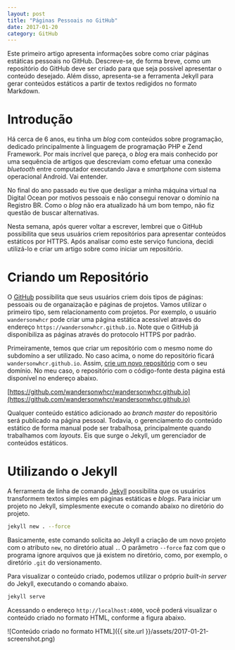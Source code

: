 ```yaml
---
layout: post
title: "Páginas Pessoais no GitHub"
date: 2017-01-20
category: GitHub
---
```


Este primeiro artigo apresenta informações sobre como criar páginas estáticas pessoais no GitHub. Descreve-se, de forma breve, como um repositório do GitHub deve ser criado para que seja possível apresentar o conteúdo desejado.  Além disso, apresenta-se a ferramenta Jekyll para gerar conteúdos estáticos a partir de textos redigidos no formato Markdown.

# Introdução

Há cerca de 6 anos, eu tinha um _blog_ com conteúdos sobre programação, dedicado principalmente à linguagem de programação PHP e Zend Framework. Por mais incrível que pareça, o _blog_ era mais conhecido por uma sequência de artigos que descreviam como efetuar uma conexão _bluetooth_ entre computador executando Java e _smartphone_ com sistema operacional Android. Vai entender.

No final do ano passado eu tive que desligar a minha máquina virtual na Digital Ocean por motivos pessoais e não consegui renovar o domínio na Registro BR. Como o _blog_ não era atualizado há um bom tempo, não fiz questão de buscar alternativas.

Nesta semana, após querer voltar a escrever, lembrei que o GitHub possibilita que seus usuários criem repositórios para apresentar conteúdos estáticos por HTTPS. Após analisar como este serviço funciona, decidi utilizá-lo e criar um artigo sobre como iniciar um repositório.

# Criando um Repositório

O [GitHub](https://github.com) possibilita que seus usuários criem dois tipos de páginas: pessoais ou de organaização e páginas de projetos. Vamos utilizar o primeiro tipo, sem relacionamento com projetos. Por exemplo, o usuário `wandersonwhcr` pode criar uma página estática acessível através do endereço `https://wandersonwhcr.github.io`. Note que o GitHub já disponibiliza as páginas através do protocolo HTTPS por padrão.

Primeiramente, temos que criar um repositório com o mesmo nome do subdomíno a ser utilizado. No caso acima, o nome do repositório ficará `wandersonwhcr.github.io`. Assim, [crie um novo repositório](https://github.com/new) com o seu domínio. No meu caso, o repositório com o código-fonte desta página está disponível no endereço abaixo.

[https://github.com/wandersonwhcr/wandersonwhcr.github.io](https://github.com/wandersonwhcr/wandersonwhcr.github.io)

Qualquer conteúdo estático adicionado ao _branch_ _master_ do repositório será publicado na página pessoal. Todavia, o gerenciamento do conteúdo estático de forma manual pode ser trabalhosa, principalmente quando trabalhamos com _layouts_. Eis que surge o Jekyll, um gerenciador de conteúdos estáticos.

# Utilizando o Jekyll

A ferramenta de linha de comando [Jekyll](https://jekyllrb.com/) possibilita que os usuários transformem textos simples em páginas estáticas e _blogs_. Para iniciar um projeto no Jekyll, simplesmente execute o comando abaixo no diretório do projeto.

```bash
jekyll new . --force
```

Basicamente, este comando solicita ao Jekyll a criação de um novo projeto com o atributo `new`, no diretório atual `.`. O parâmetro `--force` faz com que o programa ignore arquivos que já existem no diretório, como, por exemplo, o diretório `.git` do versionamento.

Para visualizar o conteúdo criado, podemos utilizar o próprio _built-in server_ do Jekyll, executando o comando abaixo.

```bash
jekyll serve
```

Acessando o endereço `http://localhost:4000`, você poderá visualizar o conteúdo criado no formato HTML, conforme a figura abaixo.

![Conteúdo criado no formato HTML]({{ site.url }}/assets/2017-01-21-screenshot.png)

